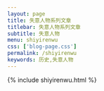 ```yaml
---
layout: page
title: 失意人物系列文章
titlebar: 失意人物系列文章
subtitle: 失意人物
menu: shiyirenwu
css: ['blog-page.css']
permalink: /shiyirenwu
keywords: 历史,失意人物
---
```

{% include shiyirenwu.html %}